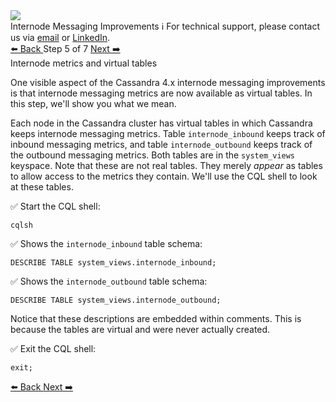 <!-- TOP -->
<div class="top">
  <img class="scenario-academy-logo" src="https://datastax-academy.github.io/katapod-shared-assets/images/ds-academy-2023.svg" />
  <div class="scenario-title-section">
    <span class="scenario-title">Internode Messaging Improvements</span>
    <span class="scenario-subtitle">ℹ️ For technical support, please contact us via <a href="mailto:aleksandr.volochnev@datastax.com">email</a> or <a href="https://dtsx.io/aleks">LinkedIn</a>.</span> 
  </div>
</div>

<!-- NAVIGATION -->
<div id="navigation-top" class="navigation-top">
 <a href='command:katapod.loadPage?[{"step":"step4"}]'
   class="btn btn-dark navigation-top-left">⬅️ Back
 </a>
<span class="step-count"> Step 5 of 7</span>
 <a href='command:katapod.loadPage?[{"step":"step6"}]'
    class="btn btn-dark navigation-top-right">Next ➡️
  </a>
</div>

<!-- CONTENT -->

<div class="step-title">Internode metrics and virtual tables</div>

One visible aspect of the Cassandra 4.x internode messaging improvements is that internode messaging metrics are now available as virtual tables. In this step, we'll show you what we mean.

Each node in the Cassandra cluster has virtual tables in which Cassandra keeps internode messaging metrics.
Table `internode_inbound` keeps track of inbound messaging metrics, and table `internode_outbound` keeps track of the outbound messaging metrics. Both tables are in the `system_views` keyspace. Note that these are not real tables. They merely _appear_ as tables to allow access to the metrics they contain. We'll use the CQL shell to look at these tables.

✅ Start the CQL shell:
```
cqlsh
```

✅ Shows the `internode_inbound` table schema:
```
DESCRIBE TABLE system_views.internode_inbound;
```

✅ Shows the `internode_outbound` table schema:
```
DESCRIBE TABLE system_views.internode_outbound;
```

Notice that these descriptions are embedded within comments.
This is because the tables are virtual and were never actually created.

✅ Exit the CQL shell:
```
exit;
```

<!-- NAVIGATION -->
<div id="navigation-bottom" class="navigation-bottom">
 <a href='command:katapod.loadPage?[{"step":"step4"}]'
   class="btn btn-dark navigation-bottom-left">⬅️ Back
 </a>
 <a href='command:katapod.loadPage?[{"step":"step6"}]'
    class="btn btn-dark navigation-bottom-right">Next ➡️
  </a>
</div>

